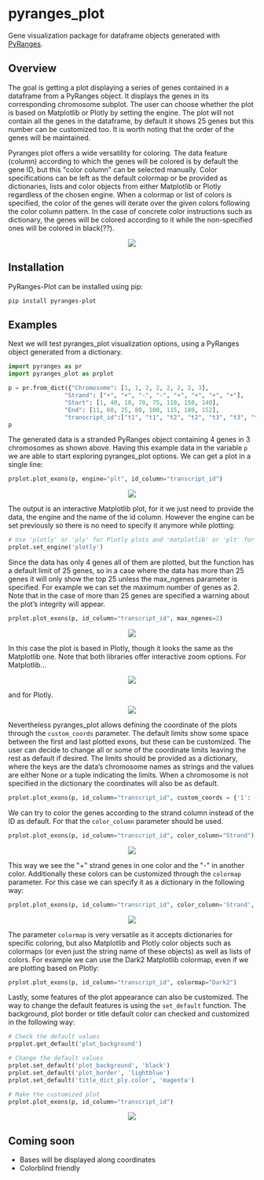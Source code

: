 # pyranges_plot
Gene visualization package for dataframe objects generated with [PyRanges](https://pyranges.readthedocs.io/en/latest/index.html).


## Overview
The goal is getting a plot displaying a series of genes contained in a dataframe from
a PyRanges object. It displays the genes in its corresponding chromosome subplot. The
user can choose whether the plot is based on Matplotlib or Plotly by setting the engine.
The plot will not contain all the genes in the dataframe, by default it shows 25 genes
but this number can be customized too. It is worth noting that the order of the genes
will be maintained.


Pyranges plot offers a wide versatility for coloring. The data feature (column) according
to which the genes will be colored is by default the gene ID, but this "color column" can
be selected manually. Color specifications can be left as the default colormap or be
provided as dictionaries, lists and color objects from either Matplotlib or Plotly regardless
of the chosen engine. When a colormap or list of colors is specified, the color of the genes
will iterate over the given colors following the color column pattern. In the case of concrete
color instructions such as dictionary, the genes will be colored according to it while the
non-specified ones will be colored in black(??).

<p align="center">
    <img src="https://github.com/emunozdc/pyranges_plot/raw/main/images/general_ex.png">
</p>



## Installation
PyRanges-Plot can be installed using pip:

```
pip install pyranges-plot
```


## Examples
Next we will test pyranges_plot visualization options, using a PyRanges object generated from a dictionary.

```python
import pyranges as pr
import pyranges_plot as prplot

p = pr.from_dict({"Chromosome": [1, 1, 2, 2, 2, 2, 2, 3],
             	"Strand": ["+", "+", "-", "-", "+", "+", "+", "+"],
             	"Start": [1, 40, 10, 70, 75, 110, 150, 140],
             	"End": [11, 60, 25, 80, 100, 115, 180, 152],
             	"transcript_id":["t1", "t1", "t2", "t2", "t3", "t3", "t3", "t4"] })
p
```

The generated data is a stranded PyRanges object containing 4 genes in 3 chromosomes as shown above. Having this example data in the variable ``p`` we are able to start exploring pyranges_plot options.
We can get a plot in a single line:

```python
prplot.plot_exons(p, engine="plt", id_column="transcript_id")
```
<p align="center">
    <img src="https://github.com/emunozdc/pyranges_plot/raw/main/images/prplot_example01.png">
</p>


The output is an interactive Matplotlib plot, for it we just need
to provide the data, the engine and the name of the id column. However the engine can be set previously so there is no need to specify it anymore while plotting:

```python
# Use 'plotly' or 'ply' for Plotly plots and 'matplotlib' or 'plt' for Matplotlib plots
prplot.set_engine('plotly')
```

Since the data has only 4 genes all of them are plotted, but the function has a default limit of 25 genes, so in a case where the data has more than 25 genes it will only show the top 25 unless the max_ngenes parameter is specified. For example we can set the maximum number of genes as 2. Note that in the case of more than 25 genes are specified a warning about the plot’s integrity will appear.

```python
prplot.plot_exons(p, id_column="transcript_id", max_ngenes=2)
```
<p align="center">
    <img src="https://github.com/emunozdc/pyranges_plot/raw/main/images/prplot_example02.png">
</p>


In this case the plot is based in Plotly, though it looks the same as the Matplotlib one. Note that 
both libraries offer interactive zoom options. For Matplotlib…
<p align="center">
    <img src="https://github.com/emunozdc/pyranges_plot/raw/main/images/prplot_example03.png">
</p>

and for Plotly.
<p align="center">
    <img src="https://github.com/emunozdc/pyranges_plot/raw/main/images/prplot_example04.png">
</p>

Nevertheless pyranges_plot allows defining the coordinate of the plots through the ``custom_coords`` parameter. The default limits show some space between the first and last plotted exons, but these can be customized. The user can decide to change all or some of the coordinate limits leaving the rest as default if desired. The limits should be provided as a dictionary, where the keys are the data’s chromosome names as strings and the values are either None or a tuple indicating the limits. When a chromosome is not specified in the dictionary the coordinates will also be as default.

```python
prplot.plot_exons(p, id_column="transcript_id", custom_coords = {'1': (None, 100), '2': (60, 200), '3': None})
```

We can try to color the genes according to the strand column instead of the ID as default. For that the ``color_column`` parameter should be used.

```python
prplot.plot_exons(p, id_column="transcript_id", color_column="Strand")
```
<p align="center">
    <img src="https://github.com/emunozdc/pyranges_plot/raw/main/images/prplot_example05.png">
</p>

This way we see the "+" strand genes in one color and the "-" in another color. Additionally these colors can be customized through the ``colormap`` parameter. For this case we can specify it as a dictionary in the following way:

```python
prplot.plot_exons(p, id_column="transcript_id", color_column='Strand', colormap={'+': 'green', '-': 'red'})
```
<p align="center">
    <img src="https://github.com/emunozdc/pyranges_plot/raw/main/images/prplot_example05.png">
</p>

The parameter ``colormap`` is very versatile as it accepts dictionaries for specific coloring, but also Matplotlib and Plotly color objects such as colormaps (or even just the string name of these objects) as well as lists of colors. For example we can use the Dark2 Matplotlib colormap, even if we are plotting based on Plotly:

```python
prplot.plot_exons(p, id_column="transcript_id", colormap="Dark2")
```



Lastly, some features of the plot appearance can also be customized. The way to change the default features
is using the ``set_default`` function. The background, plot border or title
default color can checked and customized in the following way:

```python
# Check the default values
prpplot.get_default('plot_background')

# Change the default values
prplot.set_default('plot_background', 'black')
prplot.set_default('plot_border', 'lightblue')
prplot.set_default('title_dict_ply.color', 'magenta')

# Make the customized plot
prplot.plot_exons(p, id_column="transcript_id")
```
<p align="center">
    <img src="https://github.com/emunozdc/pyranges_plot/raw/main/images/prplot_example06.png">
</p>


## Coming soon
* Bases will be displayed along coordinates
* Colorblind friendly